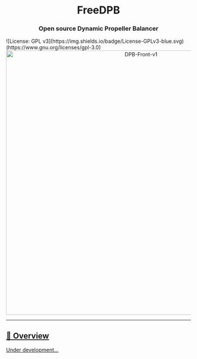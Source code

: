 <h1 align="center">FreeDPB</h1>

<div align="center">

### **Open source Dynamic Propeller Balancer**

</div>
![License: GPL v3](https://img.shields.io/badge/License-GPLv3-blue.svg)(https://www.gnu.org/licenses/gpl-3.0)

<div align="center">
    <a data-flickr-embed="true" href="https://www.flickr.com/photos/198071258@N08/52782527195/in/dateposted-public/" title="DPB-Front-v1"><img src="https://live.staticflickr.com/65535/52782527195_9e1405f9da_o.png" width="720" height="721" alt="DPB-Front-v1"/>
</div>

---

## :ledger: Overview

Under development...